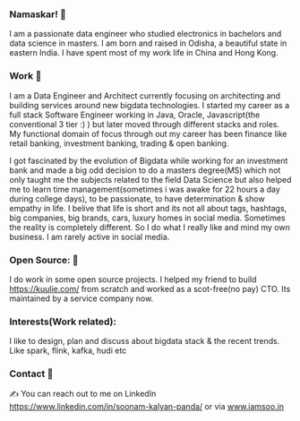 ### Namaskar! 🙏 
I am a passionate data engineer who studied electronics in bachelors and data science in masters.
I am born and raised in Odisha, a beautiful state in eastern India. I have spent most of my work life in China and Hong Kong.


### Work 💸
I am a Data Engineer and Architect currently focusing on architecting and building services around new bigdata technologies.
I started my career as a full stack Software Engineer working in Java, Oracle, Javascript(the conventional 3 tier :) ) but later moved through different stacks and roles.
My functional domain of focus through out my career has been finance like retail banking, investment banking, trading & open banking.

I got fascinated by the evolution of Bigdata while working for an investment bank and made a big odd decision to do a masters degree(MS) which not only taught me the subjects related to the field Data Science but also helped me to learn time management(sometimes i was awake for 22 hours a day during college days), to be passionate, to have determination & show empathy in life.
I belive that life is short and its not all about tags, hashtags, big companies, big brands, cars, luxury homes in social media. Sometimes the reality is completely different. So I do what I really like and mind my own business. I am rarely active in social media.

### Open Source: 👷 
I do work in some open source projects.
I helped my friend to build https://kuulie.com/ from scratch and worked as a scot-free(no pay) CTO. Its maintained by a service company now.


### Interests(Work related):
I like to design, plan and discuss about bigdata stack & the recent trends. Like spark, flink, kafka, hudi etc

### Contact 🤝
✍️ You can reach out to me on LinkedIn https://www.linkedin.com/in/soonam-kalyan-panda/ or via www.iamsoo.in
